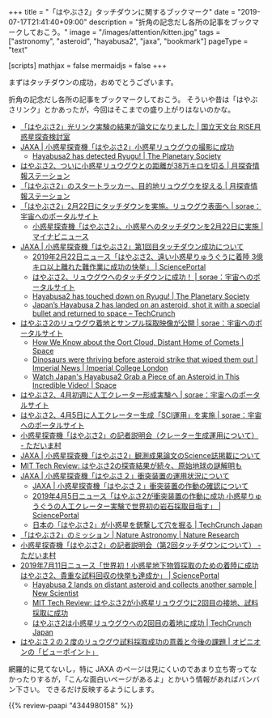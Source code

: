 +++
title = "「はやぶさ2」タッチダウンに関するブックマーク"
date =  "2019-07-17T21:41:40+09:00"
description = "折角の記念だし各所の記事をブックマークしておこう。"
image = "/images/attention/kitten.jpg"
tags = ["astronomy", "asteroid", "hayabusa2", "jaxa", "bookmark"]
pageType = "text"

[scripts]
  mathjax = false
  mermaidjs = false
+++

まずはタッチダウンの成功，おめでとうございます。

折角の記念だし各所の記事をブックマークしておこう。
そういや昔は「はやぶさリンク」とかあったが，今回はそこまでの盛り上がりはないのかな。

- [「はやぶさ2」光リンク実験の結果が論文になりました | 国立天文台 RISE月惑星探査検討室](http://www.miz.nao.ac.jp/rise/content/news/topic_20170110)
- [JAXA | 小惑星探査機「はやぶさ2」小惑星リュウグウの撮影に成功](http://www.jaxa.jp/press/2018/03/20180301_hayabusa2_j.html)
    - [Hayabusa2 has detected Ryugu! | The Planetary Society](http://www.planetary.org/blogs/emily-lakdawalla/2018/0301-hayabusa2-has-detected-ryugu.html)
- [はやぶさ2、ついに小惑星リュウグウとの距離が38万キロを切る  |   月探査情報ステーション](https://moonstation.jp/blog/asteroidexp/hayabusa2/distance-between-hayabusa2-and-destination-ryugu-now-below-380000-km)
- [「はやぶさ2」のスタートラッカー、目的地リュウグウを捉える  |   月探査情報ステーション](https://moonstation.jp/blog/asteroidexp/hayabusa2/star-tracker-onboard-hayabusa2-captures-asteroid-ryugu)
- [「はやぶさ2」2月22日にタッチダウンを実施。リュウグウ表面へ | sorae：宇宙へのポータルサイト](https://sorae.info/030201/2019_2_7_haya2.html)
    - [小惑星探査機「はやぶさ2」、小惑星へのタッチダウンを2月22日に実施 | マイナビニュース](https://news.mynavi.jp/article/20190206-768084/)
- [JAXA | 小惑星探査機「はやぶさ2」第1回目タッチダウン成功について](http://www.jaxa.jp/press/2019/02/20190222a_j.html)
    - [2019年2月22日ニュース「はやぶさ2、遠い小惑星りゅうぐうに着陸 3億キロ以上離れた難作業に成功の快挙」 | SciencePortal](https://scienceportal.jst.go.jp/news/newsflash_review/newsflash/2019/02/20190222_01.html)
    - [はやぶさ2、リュウグウへのタッチダウンに成功！ | sorae：宇宙へのポータルサイト](https://sorae.info/030201/2019_02_22_haya2.html)
    - [Hayabusa2 has touched down on Ryugu! | The Planetary Society](http://www.planetary.org/blogs/jason-davis/hayabusa2-touches-down.html)
    - [Japan’s Hayabusa 2 has landed on an asteroid, shot it with a special bullet and returned to space – TechCrunch](https://techcrunch.com/2019/02/21/japans-hayabusa-2-has-landed-on-an-asteroid-shot-it-with-a-special-bullet-and-returned-to-space/)
- [はやぶさ2のリュウグウ着地とサンプル採取映像が公開 | sorae：宇宙へのポータルサイト](https://sorae.info/030201/2019_03_05_haya2.html)
    - [How We Know about the Oort Cloud, Distant Home of Comets | Space](https://www.space.com/what-is-the-oort-cloud.html)
    - [Dinosaurs were thriving before asteroid strike that wiped them out | Imperial News | Imperial College London](https://www.imperial.ac.uk/news/190446/dinosaurs-were-thriving-before-asteroid-strike/)
    - [Watch Japan's Hayabusa2 Grab a Piece of an Asteroid in This Incredible Video! | Space](https://www.space.com/hayabusa2-asteroid-ryugu-sampling-video.html)
- [はやぶさ2、4月初週に人工クレーター形成実験へ | sorae：宇宙へのポータルサイト](https://sorae.info/030201/2019_03_05_haya.html)
- [はやぶさ2、4月5日に人工クレーター生成「SCI運用」を実施 | sorae：宇宙へのポータルサイト](https://sorae.info/030201/2019_03_18_haya2.html)
- [小惑星探査機「はやぶさ2」の記者説明会（クレーター生成運用について） - ただいま村](http://ima.hatenablog.jp/entry/2019/03/18/150000)
- [JAXA | 小惑星探査機「はやぶさ2」観測成果論文のScience誌掲載について](http://www.jaxa.jp/press/2019/03/20190320a_j.html)
- [MIT Tech Review: はやぶさ2の探査結果が続々、原始地球の謎解明も](https://www.technologyreview.jp/s/131880/ryugu-is-a-heap-of-space-rubble-that-might-unlock-the-mysteries-of-water-on-earth/)
- [JAXA | 小惑星探査機「はやぶさ２」衝突装置の運用状況について](http://www.jaxa.jp/press/2019/04/20190405a_j.html)
    - [JAXA | 小惑星探査機「はやぶさ２」衝突装置の作動の確認について](http://www.jaxa.jp/press/2019/04/20190405b_j.html)
    - [2019年4月5日ニュース「はやぶさ2が衝突装置の作動に成功 小惑星りゅうぐうの人工クレーター実験で世界初の岩石採取目指す」 | SciencePortal](https://scienceportal.jst.go.jp/news/newsflash_review/newsflash/2019/04/20190405_01.html)
    - [日本の「はやぶさ2」が小惑星を銃撃して穴を掘る  |  TechCrunch Japan](https://techcrunch.com/2019/04/04/japans-hayabusa-2-probe-is-blasting-a-hole-in-an-asteroid-tonight-and-thats-awesome/)
- [「はやぶさ2」のミッション | Nature Astronomy | Nature Research](https://www.natureasia.com/ja-jp/natastron/specials)
- [小惑星探査機「はやぶさ2」の記者説明会（第2回タッチダウンについて） - ただいま村](http://ima.hatenablog.jp/entry/2019/07/09/103000)
- [2019年7月11日ニュース「世界初！小惑星地下物質採取のための着陸に成功 はやぶさ2、貴重な試料回収の快挙も達成か」 | SciencePortal](https://scienceportal.jst.go.jp/news/newsflash_review/newsflash/2019/07/20190711_01.html)
    - [Hayabusa 2 lands on distant asteroid and collects another sample | New Scientist](https://www.newscientist.com/article/2209567-hayabusa-2-lands-on-distant-asteroid-and-collects-another-sample/)
    - [MIT Tech Review: はやぶさ2が小惑星リュウグウに2回目の接地、試料採取に成功](https://www.technologyreview.jp/nl/a-japanese-spacecraft-just-grabbed-more-rocks-from-the-asteroid-ryugu/)
    - [はやぶさ2は小惑星リュウグウへの2回目の着地に成功  |  TechCrunch Japan](https://techcrunch.com/2019/07/11/hayabusa2-lands-on-an-asteroid-and-sends-back-amazing-pictures-to-prove-it/)
- [はやぶさ２の２度のリュウグウ試料採取成功の意義と今後の課題 | オピニオンの「ビューポイント」](https://vpoint.jp/column/hiroi/140225.html)


網羅的に見てないし，特に JAXA のページは見にくいのであまり立ち寄ってなかったりするが，「こんな面白いページがあるよ」とかいう情報があればバンバン下さい。
できるだけ反映するようにします。

[はやぶさ2]: http://www.hayabusa2.jaxa.jp/ "JAXA Hayabusa2 Project"

{{% review-paapi "4344980158" %}} <!-- はやぶさ―不死身の探査機と宇宙研の物語 -->
